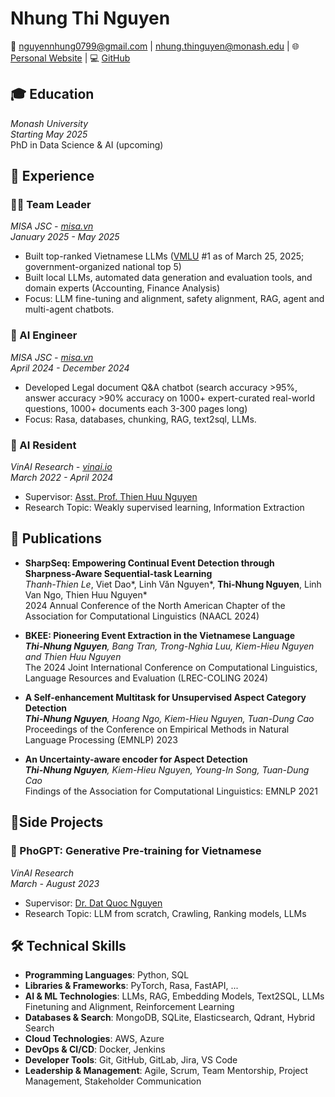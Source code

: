 # Nhung Thi Nguyen

📧 nguyennhung0799@gmail.com | nhung.thinguyen@monash.edu | 🌐 [Personal Website](https://nhungnt7.github.io/) | 💻 [GitHub](https://github.com/nhungnt7)

## 🎓 Education

*Monash University*  
*Starting May 2025*  
PhD in Data Science & AI (upcoming)

## 💼 Experience

### 👨‍💼 Team Leader
*MISA JSC - [misa.vn](https://amis.misa.vn/)*  
*January 2025 - May 2025*  

- Built top-ranked Vietnamese LLMs ([VMLU](https://vmlu.ai/leaderboard) #1 as of March 25, 2025; government-organized national top 5)
- Built local LLMs, automated data generation and evaluation tools, and domain experts (Accounting, Finance Analysis)
- Focus:  LLM fine-tuning and alignment, safety alignment, RAG, agent and multi-agent chatbots.

### 🧠 AI Engineer
*MISA JSC - [misa.vn](https://amis.misa.vn/)*  
*April 2024 - December 2024*  

- Developed Legal document Q&A chatbot (search accuracy >95%, answer accuracy >90% accuracy on 1000+ expert-curated real-world questions, 1000+ documents each 3-300 pages long)
- Focus: Rasa, databases, chunking, RAG, text2sql, LLMs.

### 🔬 AI Resident
*VinAI Research - [vinai.io](https://www.vinai.io/)*  
*March 2022 - April 2024*

- Supervisor: [Asst. Prof. Thien Huu Nguyen](https://ix.cs.uoregon.edu/~thien/)
- Research Topic: Weakly supervised learning, Information Extraction

## 📝 Publications

- **SharpSeq: Empowering Continual Event Detection through Sharpness-Aware Sequential-task Learning**  
  *Thanh-Thien Le*, Viet Dao*, Linh Văn Nguyen*, **Thi-Nhung Nguyen**, Linh Van Ngo, Thien Huu Nguyen*  
  2024 Annual Conference of the North American Chapter of the Association for Computational Linguistics (NAACL 2024)

- **BKEE: Pioneering Event Extraction in the Vietnamese Language**  
  ***Thi-Nhung Nguyen**, Bang Tran, Trong-Nghia Luu, Kiem-Hieu Nguyen and Thien Huu Nguyen*  
  The 2024 Joint International Conference on Computational Linguistics, Language Resources and Evaluation (LREC-COLING 2024)

- **A Self-enhancement Multitask for Unsupervised Aspect Category Detection**  
  ***Thi-Nhung Nguyen**, Hoang Ngo, Kiem-Hieu Nguyen, Tuan-Dung Cao*  
  Proceedings of the Conference on Empirical Methods in Natural Language Processing (EMNLP) 2023

- **An Uncertainty-aware encoder for Aspect Detection**  
  ***Thi-Nhung Nguyen**, Kiem-Hieu Nguyen, Young-In Song, Tuan-Dung Cao*  
  Findings of the Association for Computational Linguistics: EMNLP 2021

## 🚀Side Projects

### 🤖 PhoGPT: Generative Pre-training for Vietnamese
*VinAI Research*  
*March - August 2023*  

- Supervisor: [Dr. Dat Quoc Nguyen](https://datquocnguyen.github.io/)
- Research Topic: LLM from scratch, Crawling, Ranking models, LLMs

## 🛠️ Technical Skills

- **Programming Languages**: Python, SQL
- **Libraries & Frameworks**: PyTorch, Rasa, FastAPI, ...
- **AI & ML Technologies**: LLMs, RAG, Embedding Models, Text2SQL, LLMs Finetuning and Alignment, Reinforcement Learning
- **Databases & Search**: MongoDB, SQLite, Elasticsearch, Qdrant, Hybrid Search
- **Cloud Technologies**: AWS, Azure
- **DevOps & CI/CD**: Docker, Jenkins
- **Developer Tools**: Git, GitHub, GitLab, Jira, VS Code
- **Leadership & Management**: Agile, Scrum, Team Mentorship, Project Management, Stakeholder Communication
